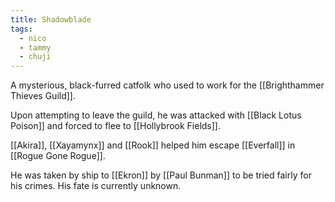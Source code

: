 ```yaml
---
title: Shadowblade
tags:
  - nico
  - tammy
  - chuji
---
```


A mysterious, black-furred catfolk who used to work for the [[Brighthammer Thieves Guild]].

Upon attempting to leave the guild, he was attacked with [[Black Lotus Poison]] and forced to flee to [[Hollybrook Fields]].

[[Akira]], [[Xayamynx]] and [[Rook]] helped him escape [[Everfall]] in [[Rogue Gone Rogue]].

He was taken by ship to [[Ekron]] by [[Paul Bunman]] to be tried fairly for his crimes. His fate is currently unknown.